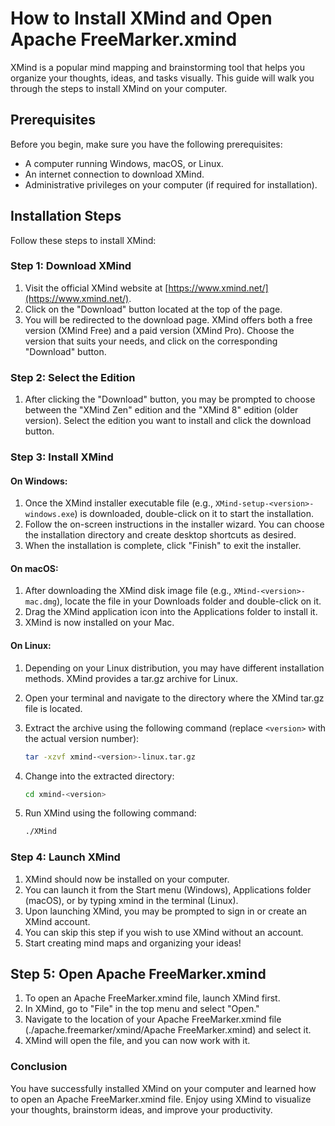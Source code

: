 # How to Install XMind and Open Apache FreeMarker.xmind

XMind is a popular mind mapping and brainstorming tool that helps you organize your thoughts, ideas, and tasks visually. This guide will walk you through the steps to install XMind on your computer.

## Prerequisites

Before you begin, make sure you have the following prerequisites:

- A computer running Windows, macOS, or Linux.
- An internet connection to download XMind.
- Administrative privileges on your computer (if required for installation).

## Installation Steps

Follow these steps to install XMind:

### Step 1: Download XMind

1. Visit the official XMind website at [https://www.xmind.net/](https://www.xmind.net/).
2. Click on the "Download" button located at the top of the page.
3. You will be redirected to the download page. XMind offers both a free version (XMind Free) and a paid version (XMind Pro). Choose the version that suits your needs, and click on the corresponding "Download" button.

### Step 2: Select the Edition

1. After clicking the "Download" button, you may be prompted to choose between the "XMind Zen" edition and the "XMind 8" edition (older version). Select the edition you want to install and click the download button.

### Step 3: Install XMind

#### On Windows:

1. Once the XMind installer executable file (e.g., `XMind-setup-<version>-windows.exe`) is downloaded, double-click on it to start the installation.
2. Follow the on-screen instructions in the installer wizard. You can choose the installation directory and create desktop shortcuts as desired.
3. When the installation is complete, click "Finish" to exit the installer.

#### On macOS:

1. After downloading the XMind disk image file (e.g., `XMind-<version>-mac.dmg`), locate the file in your Downloads folder and double-click on it.
2. Drag the XMind application icon into the Applications folder to install it.
3. XMind is now installed on your Mac.

#### On Linux:

1. Depending on your Linux distribution, you may have different installation methods. XMind provides a tar.gz archive for Linux.
2. Open your terminal and navigate to the directory where the XMind tar.gz file is located.
3. Extract the archive using the following command (replace `<version>` with the actual version number):
   ```bash
   tar -xzvf xmind-<version>-linux.tar.gz
   ```
4. Change into the extracted directory:

   ```bash
   cd xmind-<version>
   ```
5. Run XMind using the following command:

   ```bash
   ./XMind
   ```
   
### Step 4: Launch XMind
1. XMind should now be installed on your computer.  
2. You can launch it from the Start menu (Windows), Applications folder (macOS), or by typing xmind in the terminal (Linux).
3. Upon launching XMind, you may be prompted to sign in or create an XMind account. 
4. You can skip this step if you wish to use XMind without an account.
5. Start creating mind maps and organizing your ideas!

## Step 5: Open Apache FreeMarker.xmind 
1. To open an Apache FreeMarker.xmind file, launch XMind first.
2. In XMind, go to "File" in the top menu and select "Open."
3. Navigate to the location of your Apache FreeMarker.xmind file (./apache.freemarker/xmind/Apache FreeMarker.xmind) and select it.
4. XMind will open the file, and you can now work with it. 


### Conclusion
You have successfully installed XMind on your computer and learned how to open an Apache FreeMarker.xmind file. Enjoy using XMind to visualize your thoughts, brainstorm ideas, and improve your productivity.
   
